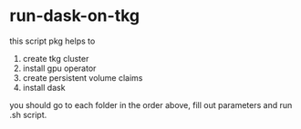 # run-dask-on-tkg
this script pkg helps to 
1. create tkg cluster
2. install gpu operator
3. create persistent volume claims
4. install dask

you should go to each folder in the order above, fill out parameters and run .sh script.
